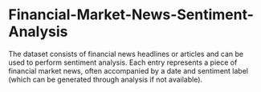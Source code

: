 # Financial-Market-News-Sentiment-Analysis
The dataset consists of financial news headlines or articles and can be used to perform sentiment analysis. Each entry represents a piece of financial market news, often accompanied by a date and sentiment label (which can be generated through analysis if not available).
